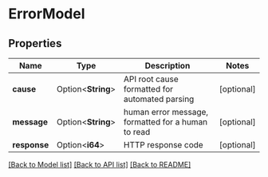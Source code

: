 # ErrorModel

## Properties

Name | Type | Description | Notes
------------ | ------------- | ------------- | -------------
**cause** | Option<**String**> | API root cause formatted for automated parsing | [optional]
**message** | Option<**String**> | human error message, formatted for a human to read | [optional]
**response** | Option<**i64**> | HTTP response code | [optional]

[[Back to Model list]](../README.md#documentation-for-models) [[Back to API list]](../README.md#documentation-for-api-endpoints) [[Back to README]](../README.md)


